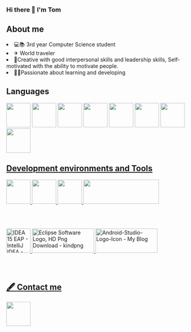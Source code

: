 ### Hi there 👋 I'm Tom<img style="width:15px; height:15px;" src="https://img.icons8.com/color/48/000000/instagram-verification-badge.png"/>


<h2>About me</h2>

<li> 💻📚 3rd year Computer Science student</li>


<li>✈ World traveler</li>


<li>🦾Creative with good interpersonal skills and leadership skills, Self-motivated with the ability to motivate people.</li>


<li>👨‍💻Passionate about learning and developing</li>
 

<h2>Languages</h2>
<p>
<img src="https://cdn-icons-png.flaticon.com/128/6132/6132222.png" data-src="https://cdn-icons-png.flaticon.com/128/6132/6132222.png"   width="64" height="64" class="lzy lazyload--done" srcset="https://cdn-icons-png.flaticon.com/128/6132/6132222.png 4x">
<img src="https://cdn-icons-png.flaticon.com/128/3600/3600912.png" data-src="https://cdn-icons-png.flaticon.com/128/3600/3600912.png"  width="64" height="64" class="lzy lazyload--done" srcset="https://cdn-icons-png.flaticon.com/128/3600/3600912.png 4x">
<img src="https://cdn-icons.flaticon.com/png/128/721/premium/721671.png?token=exp=1638461204~hmac=7c10c5c3827c6e32889057aeb4400fc9" data-src="https://cdn-icons.flaticon.com/png/128/721/premium/721671.png?token=exp=1638461204~hmac=7c10c5c3827c6e32889057aeb4400fc9" width="64" height="64" class="lzy lazyload--done" srcset="https://cdn-icons.flaticon.com/png/128/721/premium/721671.png?token=exp=1638461204~hmac=7c10c5c3827c6e32889057aeb4400fc9 4x">
<img src="https://cdn-icons-png.flaticon.com/128/5968/5968267.png" data-src="https://cdn-icons-png.flaticon.com/128/5968/5968267.png"  width="64" height="64" class="lzy lazyload--done" srcset="https://cdn-icons-png.flaticon.com/128/5968/5968267.png 4x">
<img src="https://cdn-icons-png.flaticon.com/128/5968/5968242.png" data-src="https://cdn-icons-png.flaticon.com/128/5968/5968242.png"  width="64" height="64" class="lzy lazyload--done" srcset="https://cdn-icons-png.flaticon.com/128/5968/5968242.png 4x">
 <img src="https://cdn-icons-png.flaticon.com/128/919/919854.png" data-src="https://cdn-icons-png.flaticon.com/128/919/919854.png"  width="64" height="64" class="lzy lazyload--done" srcset="https://cdn-icons-png.flaticon.com/128/919/919854.png 4x">

 <img src="https://cdn-icons.flaticon.com/png/128/5548/premium/5548384.png?token=exp=1638461479~hmac=44bbc404241fe4cf314674c8ec4ae35b" data-src="https://cdn-icons.flaticon.com/png/128/5548/premium/5548384.png?token=exp=1638461479~hmac=44bbc404241fe4cf314674c8ec4ae35b"  width="64" height="64" class="lzy lazyload--done" srcset="https://cdn-icons.flaticon.com/png/128/5548/premium/5548384.png?token=exp=1638461479~hmac=44bbc404241fe4cf314674c8ec4ae35b 4x">
<a href="https://www.flaticon.com/premium-icon/sql-server_5815809" class="view link-icon-detail" title="Sql server" data-id="5815809" data-src="?term=sql&amp;page=1&amp;position=5">

<img src="https://cdn-icons.flaticon.com/png/128/5815/premium/5815809.png?token=exp=1638789528~hmac=bd993e21efce5e380fde9f0eb95cceb6" data-src="https://cdn-icons.flaticon.com/png/128/5815/premium/5815809.png?token=exp=1638789528~hmac=bd993e21efce5e380fde9f0eb95cceb6"  width="64" height="64" class="lzy lazyload--done" srcset="https://cdn-icons.flaticon.com/png/128/5815/premium/5815809.png?token=exp=1638789528~hmac=bd993e21efce5e380fde9f0eb95cceb6 4x">

</p>





<h2>Development environments and Tools</h2>
<p>
<img src="https://cdn-icons-png.flaticon.com/128/906/906324.png" data-src="https://cdn-icons-png.flaticon.com/128/906/906324.png"  width="64" height="64" class="lzy lazyload--done" srcset="https://cdn-icons-png.flaticon.com/128/906/906324.png 4x">
 
 <img src="https://cdn-icons.flaticon.com/png/128/4494/premium/4494748.png?token=exp=1638792267~hmac=7bf6ee9a6350ef266c56cc54e2365307" data-src="https://cdn-icons.flaticon.com/png/128/4494/premium/4494748.png?token=exp=1638792267~hmac=7bf6ee9a6350ef266c56cc54e2365307"  width="64" height="64" class="lzy lazyload--done" srcset="https://cdn-icons.flaticon.com/png/128/4494/premium/4494748.png?token=exp=1638792267~hmac=7bf6ee9a6350ef266c56cc54e2365307 4x">
 
 <img src="https://cdn-icons-png.flaticon.com/128/2111/2111432.png" data-src="https://cdn-icons-png.flaticon.com/128/2111/2111432.png"  width="64" height="64" class="lzy lazyload--done" srcset="https://cdn-icons-png.flaticon.com/128/2111/2111432.png 4x">

<img data-ils="4" jsaction="rcuQ6b:trigger.M8vzZb;" class="rg_i Q4LuWd" jsname="Q4LuWd" width="200" height="64"  src="https://encrypted-tbn0.gstatic.com/images?q=tbn:ANd9GcRua5USlskPSzPBJvx7MRikZUsy4BqeGrGUgw&amp;usqp=CAU">


<p>
  <img data-ils="4" jsaction="rcuQ6b:trigger.M8vzZb;" class="rg_i Q4LuWd" jsname="Q4LuWd" width="64" height="64" alt="IDEA 15 EAP - IntelliJ IDEA - Confluence" src="https://encrypted-tbn0.gstatic.com/images?q=tbn:ANd9GcRkm9g9VxzTKh5gsjEMiI3CRkrP9aGi9dVxVw&amp;usqp=CAU">
 
<img data-ils="4" jsaction="rcuQ6b:trigger.M8vzZb;" class="rg_i Q4LuWd" jsname="Q4LuWd" width="164" height="64" alt="Eclipse Software Logo, HD Png Download - kindpng" src="https://encrypted-tbn0.gstatic.com/images?q=tbn:ANd9GcRUW34W0ZX5OlEJa-nePuhm-mQra8LxW4zhEw&amp;usqp=CAU">

 <img src="https://www.startertutorials.com/blog/wp-content/uploads/2019/01/Android-Studio-Logo-Icon.png" alt="Android-Studio-Logo-Icon - My Blog" jsname="HiaYvf" jsaction="load:XAeZkd;" class="n3VNCb" data-noaft="1" style="width: 164px; height: 64px; margin: 47.25px 0px;">
 
 </p>
</p>


<h2>🖋 Contact me </h2>
<a href="https://www.linkedin.com/in/tom-ben-hamo-2b62b1168/" rel="unfollow">
<img src="https://cdn-icons.flaticon.com/png/128/3536/premium/3536505.png?token=exp=1638469807~hmac=97d600de4dbb45549940bf825ef37b0a" data-src="https://cdn-icons.flaticon.com/png/128/3536/premium/3536505.png?token=exp=1638469807~hmac=97d600de4dbb45549940bf825ef37b0a"  width="64" height="64" class="lzy lazyload--done" srcset="https://cdn-icons.flaticon.com/png/128/3536/premium/3536505.png?token=exp=1638469807~hmac=97d600de4dbb45549940bf825ef37b0a 4x">
 </a>



